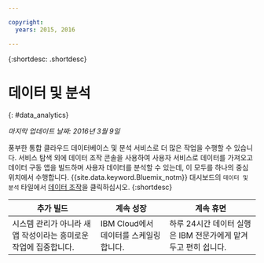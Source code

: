 ```yaml
---

copyright:
  years: 2015, 2016

---
```


{:shortdesc: .shortdesc} 

# 데이터 및 분석
{: #data_analytics}

*마지막 업데이트 날짜: 2016년 3월 9일*

풍부한 통합 클라우드 데이터베이스 및 분석 서비스로 더 많은 작업을 수행할 수 있습니다.
서비스 탐색 외에 데이터 조작 콘솔을 사용하여 사용자 서비스로 데이터를 가져오고
데이터 구동 앱을 빌드하며 사용자 데이터를 분석할 수 있는데, 이 모두를 하나의 중심 위치에서 수행합니다.
{{site.data.keyword.Bluemix_notm}} 대시보드의 `데이터 및 분석` 타일에서 [데이터 조작](https://console.ng.bluemix.net/data/services/)을 클릭하십시오.
{:shortdesc}


추가 빌드 | 계속 성장 | 계속 휴면
---- | ---- | ----
시스템 관리가 아니라 새 앱 작성이라는 흥미로운 작업에 집중합니다.  | IBM Cloud에서 데이터를 스케일링합니다. | 하루 24시간 데이터 실행은 IBM 전문가에게 맡겨두고 편히 쉽니다. 
